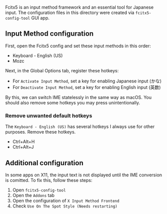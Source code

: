 Fcitx5 is an input method framework and an essential tool for Japanese input.
The configuration files in this directory were created via `fcitx5-config-tool` GUI app.

## Input Method configuration

First, open the Fcitx5 config and set these input methods in this order:

- Keyboard - English (US)
- Mozc

Next, in the Global Options tab, register these hotkeys:

- For `Activate Input Method`, set a key for enabling Japanese input (かな)
- For `Deactivate Input Method`, set a key for enabling English input (英数)

By this, we can switch IME statelessly in the same way as macOS.
You should also remove some hotkeys you may press unintentionally.

### Remove unwanted default hotkeys

The `Keyboard - English (US)` has several hotkeys I always use for other purposes. Remove these hotkeys.

- Ctrl+Alt+H
- Ctrl+Alt+J

## Additional configuration

In some apps on X11, the input text is not displayed until the IME conversion is comitted.
To fix this, follow these steps:

1. Open `fcitx5-config-tool`
2. Open the `Addons` tab
3. Open the configuration of `X Input Method Frontend`
4. Check `Use On The Spot Style (Needs restarting)`
